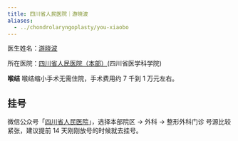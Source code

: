```yaml
---
title: 四川省人民医院｜游晓波
aliases:
  - ../chondrolaryngoplasty/you-xiaobo
---
```


医生姓名：[游晓波](https://www.samsph.com/expert/2021/YqaQg5dn.html)

所在医院：[四川省人民医院（本部）](https://www.amap.com/place/B001C7WOHZ)(四川省医学科学院)

**喉结**
喉结缩小手术无需住院，手术费用约 7 千到 1 万元左右。

## 挂号

微信公众号「[四川省人民医院](weixin://syy8739)」，选择本部院区 → 外科 → 整形外科门诊
号源比较紧张，建议提前 14 天刚刚放号的时候就去挂号。
